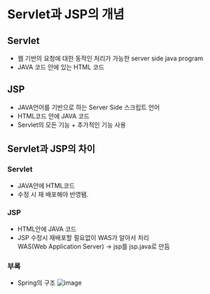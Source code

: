 
# Servlet과 JSP의 개념

## Servlet
* 웹 기반의 요청에 대한 동적인 처리가 가능한 server side java program
* JAVA 코드 안에 있는 HTML 코드

## JSP
* JAVA언어를 기반으로 하는 Server Side 스크립트 언어
* HTML코드 안에 JAVA 코드
* Servlet의 모든 기능 + 추가적인 기능 사용

## Servlet과 JSP의 차이

### Servlet 
  * JAVA안에 HTML코드
  * 수정 시 재 배포해야 반영됌. 

### JSP
  * HTML안에 JAVA 코드
  * JSP 수정시 재배포할 필요없이 WAS가 알아서 처리
      <br>WAS(Web Application Server) -> jsp를 jsp.java로 만듬

### 부록
* Spring의 구조
![image](https://user-images.githubusercontent.com/48428850/137869192-188ba40f-4d71-47c1-8100-3830fbaaf71c.png)
